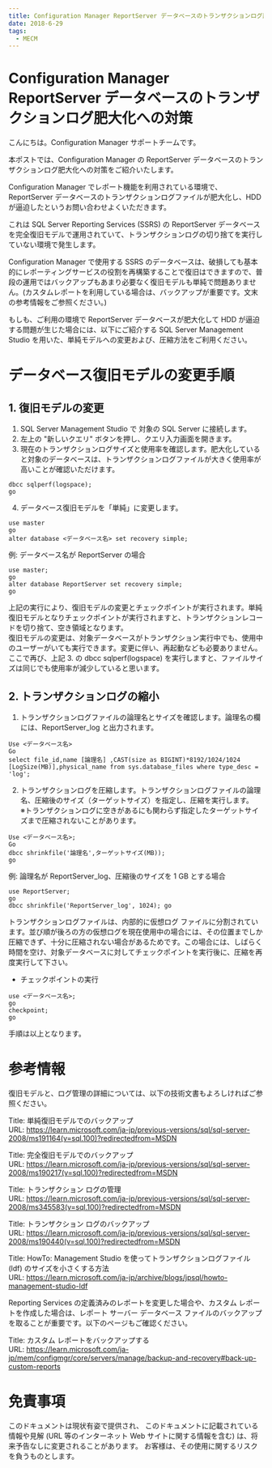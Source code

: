 ```yaml
---
title: Configuration Manager ReportServer データベースのトランザクションログ肥大化への対策
date: 2018-6-29
tags:
  - MECM
---
```


# Configuration Manager ReportServer データベースのトランザクションログ肥大化への対策

こんにちは。Configuration Manager サポートチームです。

本ポストでは、Configuration Manager の ReportServer データベースのトランザクションログ肥大化への対策をご紹介いたします。

Configuration Manager でレポート機能を利用されている環境で、ReportServer データベースのトランザクションログファイルが肥大化し、HDD が逼迫したというお問い合わせよくいただきます。

これは SQL Server Reporting Services (SSRS) の ReportServer データベースを完全復旧モデルで運用されていて、トランザクションログの切り捨てを実行していない環境で発生します。

Configuration Manager で使用する SSRS のデータベースは、破損しても基本的にレポーティングサービスの役割を再構築することで復旧はできますので、普段の運用ではバックアップもあまり必要なく復旧モデルも単純で問題ありません。(カスタムレポートを利用している場合は、バックアップが重要です。文末の参考情報をご参照ください。)

もしも、ご利用の環境で ReportServer データベースが肥大化して HDD が逼迫する問題が生じた場合には、以下にご紹介する SQL Server Management Studio を用いた、単純モデルへの変更および、圧縮方法をご利用ください。


# データベース復旧モデルの変更手順 

## 1. 復旧モデルの変更
1. SQL Server Management Studio で 対象の SQL Server に接続します。
2. 左上の "新しいクエリ" ボタンを押し、クエリ入力画面を開きます。
3. 現在のトランザクションログサイズと使用率を確認します。肥大化していると対象のデータベースは、トランザクションログファイルが大きく使用率が高いことが確認いただけます。  
```
dbcc sqlperf(logspace);  
go  
```

4. データベース復旧モデルを「単純」に変更します。  

```
use master  
go  
alter database <データベース名> set recovery simple;  
```  

例: データベース名が ReportServer の場合  
``` 
use master;  
go  
alter database ReportServer set recovery simple;  
go  
```  

上記の実行により、復旧モデルの変更とチェックポイントが実行されます。単純復旧モデルとなりチェックポイントが実行されますと、トランザクションレコードを切り捨て、空き領域となります。  
復旧モデルの変更は、対象データベースがトランザクション実行中でも、使用中のユーザーがいても実行できます。変更に伴い、再起動なども必要ありません。
ここで再び、上記 3. の dbcc sqlperf(logspace) を実行しますと、ファイルサイズは同じでも使用率が減少していると思います。  

## 2. トランザクションログの縮小
1. トランザクションログファイルの論理名とサイズを確認します。論理名の欄には、ReportServer_log と出力されます。  
```
Use <データベース名>  
Go  
select file_id,name [論理名] ,CAST(size as BIGINT)*8192/1024/1024 [LogSize(MB)],physical_name from sys.database_files where type_desc = 'log';  
```

2. トランザクションログを圧縮します。トランザクションログファイルの論理名、圧縮後のサイズ（ターゲットサイズ）を指定し、圧縮を実行します。  
※トランザクションログに空きがあるにも関わらず指定したターゲットサイズまで圧縮されないことがあります。 
```  
Use <データベース名>;  
Go  
dbcc shrinkfile('論理名',ターゲットサイズ(MB));  
go  
```  

例: 論理名が ReportServer_log、圧縮後のサイズを 1 GB とする場合  
``` 
use ReportServer;  
go  
dbcc shrinkfile('ReportServer_log', 1024); go  
```  

トランザクションログファイルは、内部的に仮想ログ ファイルに分割されています。並び順が後ろの方の仮想ログを現在使用中の場合には、その位置までしか圧縮できず、十分に圧縮されない場合があるためです。この場合には、しばらく時間を空け、対象データベースに対してチェックポイントを実行後に、圧縮を再度実行して下さい。  

- チェックポイントの実行  
```
use <データベース名>;  
go  
checkpoint;  
go  
```  

手順は以上となります。  

# 参考情報  
復旧モデルと、ログ管理の詳細については、以下の技術文書もよろしければご参照ください。  

Title: 単純復旧モデルでのバックアップ  
URL: https://learn.microsoft.com/ja-jp/previous-versions/sql/sql-server-2008/ms191164(v=sql.100)?redirectedfrom=MSDN

Title: 完全復旧モデルでのバックアップ  
URL: https://learn.microsoft.com/ja-jp/previous-versions/sql/sql-server-2008/ms190217(v=sql.100)?redirectedfrom=MSDN

Title: トランザクション ログの管理  
URL: https://learn.microsoft.com/ja-jp/previous-versions/sql/sql-server-2008/ms345583(v=sql.100)?redirectedfrom=MSDN

Title: トランザクション ログのバックアップ  
URL: https://learn.microsoft.com/ja-jp/previous-versions/sql/sql-server-2008/ms190440(v=sql.100)?redirectedfrom=MSDN

Title: HowTo: Management Studio を使ってトランザクションログファイル (ldf) のサイズを小さくする方法  
URL: https://learn.microsoft.com/ja-jp/archive/blogs/jpsql/howto-management-studio-ldf

Reporting Services の定義済みのレポートを変更した場合や、カスタム レポートを作成した場合は、レポート サーバー データベース ファイルのバックアップを取ることが重要です。以下のページもご確認ください。

Title: カスタム レポートをバックアップする  
URL: https://learn.microsoft.com/ja-jp/mem/configmgr/core/servers/manage/backup-and-recovery#back-up-custom-reports

 
# 免責事項

このドキュメントは現状有姿で提供され、 このドキュメントに記載されている情報や見解 (URL 等のインターネット Web サイトに関する情報を含む) は、将来予告なしに変更されることがあります。 お客様は、その使用に関するリスクを負うものとします。  